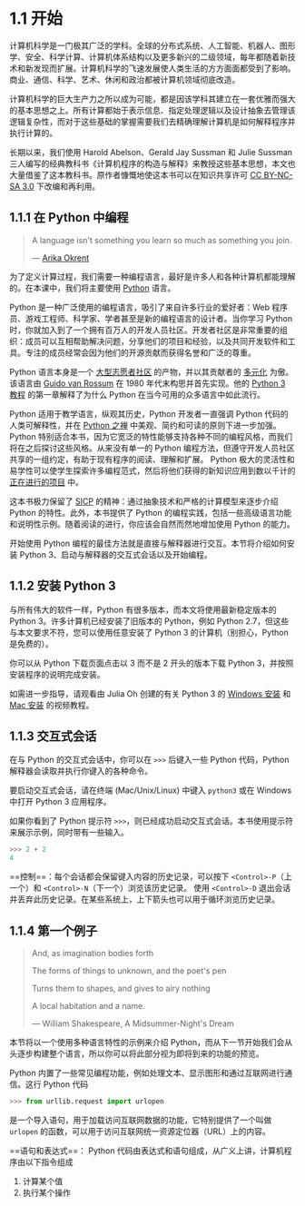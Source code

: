 # 1.1 开始

计算机科学是一门极其广泛的学科。全球的分布式系统、人工智能、机器人、图形学、安全、科学计算、计算机体系结构以及更多新兴的二级领域，每年都随着新技术和新发现而扩展。计算机科学的飞速发展使人类生活的方方面面都受到了影响。商业、通信、科学、艺术、休闲和政治都被计算机领域彻底改造。

计算机科学的巨大生产力之所以成为可能，都是因该学科其建立在一套优雅而强大的基本思想之上。所有计算都始于表示信息、指定处理逻辑以及设计抽象去管理该逻辑复杂性，而对于这些基础的掌握需要我们去精确理解计算机是如何解释程序并执行计算的。

长期以来，我们使用 Harold Abelson、Gerald Jay Sussman 和 Julie Sussman 三人编写的经典教科书《计算机程序的构造与解释》来教授这些基本思想，本文也大量借鉴了这本教科书。原作者慷慨地使这本书可以在知识共享许可 [CC BY-NC-SA 3.0](https://creativecommons.org/licenses/by-nc-sa/3.0/) 下改编和再利用。

## 1.1.1 在 Python 中编程

> A language isn't something you learn so much as something you join.
> 
> — [Arika Okrent](http://arikaokrent.com/)

为了定义计算过程，我们需要一种编程语言，最好是许多人和各种计算机都能理解的。在本课中，我们将主要使用 [Python](http://docs.python.org/py3k/) 语言。

Python 是一种广泛使用的编程语言，吸引了来自许多行业的爱好者：Web 程序员、游戏工程师、科学家、学者甚至是新的编程语言的设计者。当你学习 Python 时，你就加入到了一个拥有百万人的开发人员社区。开发者社区是非常重要的组织：成员可以互相帮助解决问题，分享他们的项目和经验，以及共同开发软件和工具。专注的成员经常会因为他们的开源贡献而获得名誉和广泛的尊重。

Python 语言本身是一个 [大型志愿者社区](http://www.python.org/psf/members/) 的产物，并以其贡献者的 [多元化](http://python.org/community/diversity/) 为傲。该语言由 [Guido van Rossum](http://en.wikipedia.org/wiki/Guido_van_Rossum) 在 1980 年代末构思并首先实现。他的 [Python 3 教程](http://docs.python.org/py3k/tutorial/appetite.html) 的第一章解释了为什么 Python 在当今可用的众多语言中如此流行。

Python 适用于教学语言，纵观其历史，Python 开发者一直强调 Python 代码的人类可解释性，并在 [Python 之禅](http://www.python.org/dev/peps/pep-0020/) 中美观、简约和可读的原则下进一步加强。Python 特别适合本书，因为它宽泛的特性能够支持各种不同的编程风格，而我们将在之后探讨这些风格。从来没有单一的 Python 编程方法，但遵守开发人员社区共享的一组约定，有助于现有程序的阅读、理解和扩展。 Python 极大的灵活性和易学性可以使学生探索许多编程范式，然后将他们获得的新知识应用到数以千计的 [正在进行的项目](http://pypi.python.org/pypi) 中。

这本书极力保留了 [SICP](http://mitpress.mit.edu/sicp) 的精神：通过抽象技术和严格的计算模型来逐步介绍 Python 的特性。此外，本书提供了 Python 的编程实践，包括一些高级语言功能和说明性示例。随着阅读的进行，你应该会自然而然地增加使用 Python 的能力。

开始使用 Python 编程的最佳方法就是直接与解释器进行交互。本节将介绍如何安装 Python 3、启动与解释器的交互式会话以及开始编程。

## 1.1.2 安装 Python 3

与所有伟大的软件一样，Python 有很多版本，而本文将使用最新稳定版本的 Python 3。许多计算机已经安装了旧版本的 Python，例如 Python 2.7，但这些与本文要求不符，您可以使用任意安装了 Python 3 的计算机（别担心，Python 是免费的）。

你可以从 Python 下载页面点击以 3 而不是 2 开头的版本下载 Python 3，并按照安装程序的说明完成安装。

如需进一步指导，请观看由 Julia Oh 创建的有关 Python 3 的 [Windows 安装](http://www.youtube.com/watch?v=54-wuFsPi0w) 和 [Mac 安装](http://www.youtube.com/watch?v=smHuBHxJdK8) 的视频教程。

## 1.1.3 交互式会话

在与 Python 的交互式会话中，你可以在 `>>>` 后键入一些 Python 代码，Python 解释器会读取并执行你键入的各种命令。

要启动交互式会话，请在终端 (Mac/Unix/Linux) 中键入 `python3` 或在 Windows 中打开 Python 3 应用程序。

如果你看到了 Python 提示符 `>>>`，则已经成功启动交互式会话。本书使用提示符来展示示例，同时带有一些输入。

```py
>>> 2 + 2
4
```

==控制==：每个会话都会保留键入内容的历史记录，可以按下 `<Control>-P`（上一个）和 `<Control>-N`（下一个）浏览该历史记录。 使用 `<Control>-D` 退出会话并丢弃此历史记录。在某些系统上，上下箭头也可以用于循环浏览历史记录。

## 1.1.4 第一个例子

> And, as imagination bodies forth
> 
> The forms of things to unknown, and the poet's pen
> 
> Turns them to shapes, and gives to airy nothing
> 
> A local habitation and a name.
> 
> — William Shakespeare, A Midsummer-Night's Dream

本节将以一个使用多种语言特性的示例来介绍 Python，而从下一节开始我们会从头逐步构建整个语言，所以你可以将此部分视为即将到来的功能的预览。

Python 内置了一些常见编程功能，例如处理文本、显示图形和通过互联网进行通信。这行 Python 代码

```py
>>> from urllib.request import urlopen
```

是一个导入语句，用于加载访问互联网数据的功能，它特别提供了一个叫做 `urlopen` 的函数，可以用于访问互联网统一资源定位器（URL）上的内容。

==语句和表达式==： Python 代码由表达式和语句组成，从广义上讲，计算机程序由以下指令组成

1. 计算某个值
2. 执行某个操作